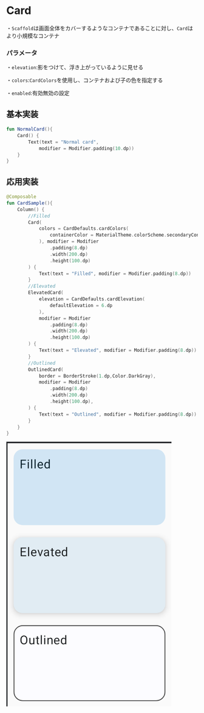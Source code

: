 # Card

・`Scaffold`は画面全体をカバーするようなコンテナであることに対し、`Card`はより小規模なコンテナ

### パラメータ

・`elevation`:影をつけて、浮き上がっているように見せる

・`colors`:`CardColors`を使用し、コンテナおよび子の色を指定する

・`enabled`:有効無効の設定

## 基本実装

```kotlin
fun NormalCard(){
    Card() {
        Text(text = "Normal card",
            modifier = Modifier.padding(10.dp))
    }
}
```

## 応用実装

```kotlin
@Composable
fun CardSample(){
    Column() {
        //Filled
        Card(
            colors = CardDefaults.cardColors(
                containerColor = MaterialTheme.colorScheme.secondaryContainer
            ), modifier = Modifier
                .padding(8.dp)
                .width(200.dp)
                .height(100.dp)
        ) {
            Text(text = "Filled", modifier = Modifier.padding(8.dp))
        }
        //Elevated
        ElevatedCard(
            elevation = CardDefaults.cardElevation(
                defaultElevation = 6.dp
            ),
            modifier = Modifier
                .padding(8.dp)
                .width(200.dp)
                .height(100.dp)
        ) {
            Text(text = "Elevated", modifier = Modifier.padding(8.dp))
        }
        //Outlined
        OutlinedCard(
            border = BorderStroke(1.dp,Color.DarkGray),
            modifier = Modifier
                .padding(8.dp)
                .width(200.dp)
                .height(100.dp),
        ) {
            Text(text = "Outlined", modifier = Modifier.padding(8.dp))
        }
    }
}
```

![card](/photos/card.png)
